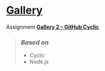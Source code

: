 # [Gallery](https://vahid-gallery.cyclic.app)

Assignment <u>**Gallery 2 – GitHub Cyclic**</u>

> ### ***Based on***
> + Cyclic
> + Node.js
